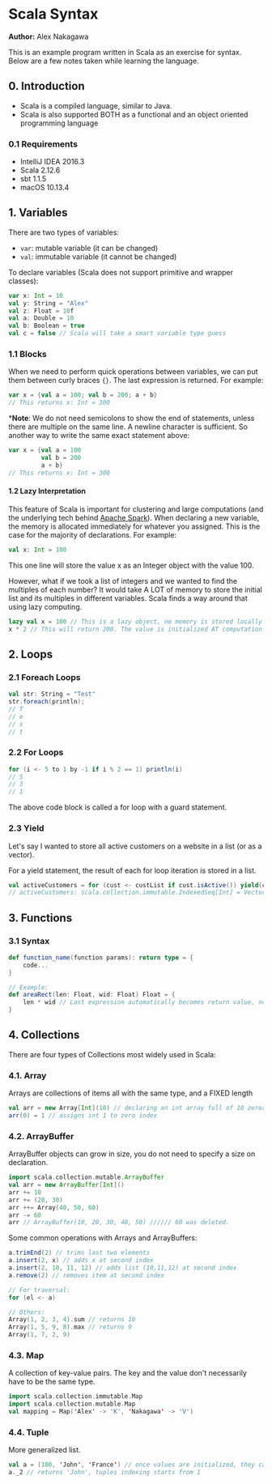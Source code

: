 # Scala Syntax

__Author:__ Alex Nakagawa

This is an example program written in Scala as an exercise for syntax. Below are a few notes taken while learning the language.

## 0. Introduction

* Scala is a compiled language, similar to Java.
* Scala is also supported BOTH as a functional and an object oriented programming language

### 0.1 Requirements

* IntelliJ IDEA 2016.3
* Scala 2.12.6
* sbt 1.1.5
* macOS 10.13.4

## 1. Variables

There are two types of variables:

* `var`: mutable variable (it can be changed)
* `val`: immutable variable (it cannot be changed)

To declare variables (Scala does not support primitive and wrapper classes):

```scala
var x: Int = 10
val y: String = "Alex"
val z: Float = 10f
val a: Double = 10
val b: Boolean = true
val c = false // Scala will take a smart variable type guess
```

### 1.1 Blocks

When we need to perform quick operations between variables, we can put them between curly braces `{}`. The last expression is returned. For example:
```scala
var x = {val a = 100; val b = 200; a + b}
// This returns x: Int = 300
```

*__Note__: We do not need semicolons to show the end of statements, unless there are multiple on the same line. A newline character is sufficient. So another way to write the same exact statement above:

```scala
var x = {val a = 100
         val b = 200
         a + b}
// This returns x: Int = 300
```
#### 1.2 Lazy Interpretation

This feature of Scala is important for clustering and large computations (and the underlying tech behind [Apache Spark](https://spark.apache.org/)). When declaring a new variable, the memory is allocated immediately for whatever you assigned. This is the case for the majority of declarations. For example:

```scala
val x: Int = 100
```

This one line will store the value x as an Integer object with the value 100.

However, what if we took a list of integers and we wanted to find the multiples of each number? It would take A LOT of memory to store the initial list and its multiples in different variables. Scala finds a way around that using lazy computing.

```scala
lazy val x = 100 // This is a lazy object, no memory is stored locally yet.
x * 2 // This will return 200. The value is initialized AT computation.
```

## 2. Loops

### 2.1 Foreach Loops

```scala
val str: String = "Test"
str.foreach(println);
// T
// e
// s
// t
```

### 2.2 For Loops

```scala
for (i <- 5 to 1 by -1 if i % 2 == 1) println(i)
// 5
// 3
// 1
```

The above code block is called a for loop with a guard statement.

### 2.3  Yield

Let's say I wanted to store all active customers on a website in a list (or as a vector).

For a yield statement, the result of each for loop iteration is stored in a list.

```scala
val activeCustomers = for (cust <- custList if cust.isActive()) yield(cust)
// activeCustomers: scala.collection.immutable.IndexedSeq[Int] = Vector(...)
```

## 3. Functions

### 3.1 Syntax

```scala
def function_name(function params): return type = {
    code...
}

// Example:
def areaRect(len: Float, wid: Float) Float = {
    len * wid // Last expression automatically becomes return value, no need for return keyword
}
```

## 4. Collections

There are four types of Collections most widely used in Scala:

### 4.1. Array

Arrays are collections of items all with the same type, and a FIXED length

```scala
val arr = new Array[Int](10) // declaring an int array full of 10 zeros
arr(0) = 1 // assigns int 1 to zero index
```

### 4.2. ArrayBuffer

ArrayBuffer objects can grow in size, you do not need to specify a size on declaration.

```scala
import scala.collection.mutable.ArrayBuffer
val arr = new ArrayBuffer[Int]()
arr += 10
arr += (20, 30)
arr ++= Array(40, 50, 60)
arr -= 60
arr // ArrayBuffer(10, 20, 30, 40, 50) ////// 60 was deleted.
```

Some common operations with Arrays and ArrayBuffers:

```scala
a.trimEnd(2) // trims last two elements
a.insert(2, x) // adds x at second index
a.insert(2, 10, 11, 12) // adds list (10,11,12) at second index
a.remove(2) // removes item at second index

// For traversal:
for (el <- a)

// Others:
Array(1, 2, 3, 4).sum // returns 10
Array(1, 5, 9, 8).max // returns 9
Array(1, 7, 2, 9)
```

### 4.3. Map

A collection of key-value pairs. The key and the value don't necessarily have to be the same type.

```scala
import scala.collection.immutable.Map
import scala.collection.mutable.Map
val mapping = Map('Alex' -> 'K', 'Nakagawa' -> 'V')
```

### 4.4. Tuple

More generalized list.

```scala
val a = (100, 'John', 'France') // once values are initialized, they cannot be changed
a._2 // returns 'John', tuples indexing starts from 1

```

